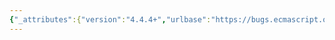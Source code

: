 ```yaml
---
{"_attributes":{"version":"4.4.4+","urlbase":"https://bugs.ecmascript.org/","maintainer":"dherman@mozilla.com"},"bug":{"bug_id":3416,"creation_ts":"2014-12-08 04:37:00 -0800","short_desc":"Typo in 16.1","delta_ts":"2014-12-23 20:23:32 -0800","product":"Draft for 6th Edition","component":"editorial issue","version":"Rev 28: October 14, 2014 Draft","rep_platform":"All","op_sys":"All","bug_status":"RESOLVED","resolution":"FIXED","priority":"Normal","bug_severity":"enhancement","everconfirmed":true,"reporter":{"uid":"mathias","name":"Mathias Bynens"},"assigned_to":{"uid":"allen","name":"Allen Wirfs-Brock"},"long_desc":[{"commentid":10934,"comment_count":0,"who":{"uid":"mathias","name":"Mathias Bynens"},"bug_when":"2014-12-08 04:37:14 -0800","thetext":"s/IdentifyEscape/IdentityEscape/"},{"commentid":10935,"comment_count":1,"who":{"uid":"mathias","name":"Mathias Bynens"},"bug_when":"2014-12-08 04:37:52 -0800","thetext":"Also:\n\n    The Syntactic Grammar must not be extended in any manner that allow the token\n\ns/allow/allows/"},{"commentid":10950,"comment_count":2,"who":{"uid":"allen","name":"Allen Wirfs-Brock"},"bug_when":"2014-12-08 10:41:49 -0800","thetext":"fixed in rev30 editor's draft"},{"commentid":11206,"comment_count":3,"who":{"uid":"allen","name":"Allen Wirfs-Brock"},"bug_when":"2014-12-23 20:23:32 -0800","thetext":"fixed in rev30"}]}}
---
```

